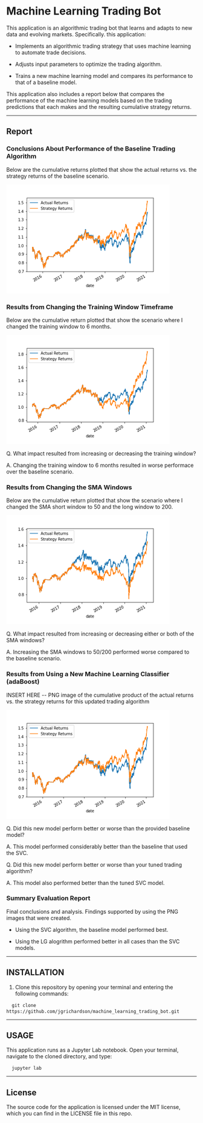 # Machine Learning Trading Bot

This application is an algorithmic trading bot that learns and adapts to new data and evolving markets. Specifically. this application:

* Implements an algorithmic trading strategy that uses machine learning to automate trade decisions.

* Adjusts input parameters to optimize the trading algorithm.

* Trains a new machine learning model and compares its performance to that of a baseline model.

This application also includes a report below that compares the performance of the machine learning models based on the trading predictions that each makes and the resulting cumulative strategy returns.

---

## Report

### Conclusions About Performance of the Baseline Trading Algorithm

Below are the cumulative returns plotted that show the actual returns vs. the strategy returns of the baseline scenario.

![Bseline](images/baseline.png)


### Results from Changing the Training Window Timeframe

Below are the cumulative return plotted that show the scenario where I changed the training window to 6 months. 

![6 Month Window Bseline](images/6mo_baseline.png)

Q. What impact resulted from increasing or decreasing the training window?

A. Changing the training window to 6 months resulted in worse performace over the baseline scenario.


### Results from Changing the SMA Windows

Below are the cumulative return plotted that show the scenario where I changed the SMA short window to 50 and the long window to 200.

![SMA 50/200 Bseline](images/sma_50_200_baseline.png)

Q. What impact resulted from increasing or decreasing either or both of the SMA windows?

A. Increasing the SMA windows to 50/200 performed worse compared to the baseline scenario.


### Results from Using a New Machine Learning Classifier (adaBoost)


INSERT HERE -- PNG image of the cumulative product of the actual returns vs. the strategy returns for this updated trading algorithm

![LG Bseline](images/lg-baseline.png)

Q. Did this new model perform better or worse than the provided baseline model?

A. This model performed considerably better than the baseline that used the SVC.

Q. Did this new model perform better or worse than your tuned trading algorithm?

A. This model also performed better than the tuned SVC model.

### Summary Evaluation Report

Final conclusions and analysis. Findings supported by using the PNG images that were created.

* Using the SVC algorithm, the baseline model performed best.

* Using the LG alogrithm performed better in all cases than the SVC models.

---


## INSTALLATION

1. Clone this repository by opening your terminal and entering the following commands:

```
  git clone https://github.com/jgrichardson/machine_learning_trading_bot.git
```

---

## USAGE

This application runs as a Jupyter Lab notebook. Open your terminal, navigate to the cloned directory, and type:

```
  jupyter lab
```

---

## License

The source code for the application is licensed under the MIT license, which you can find in the LICENSE file in this repo.

